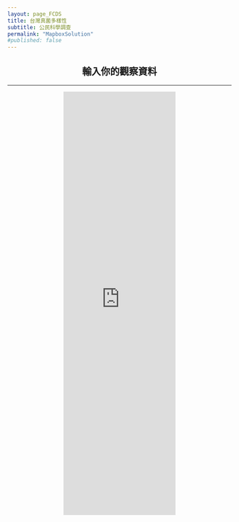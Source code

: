 ```yaml
---
layout: page_FCDS
title: 台灣真菌多樣性
subtitle: 公民科學調查
permalink: "MapboxSolution"
#published: false
---
```

<h2 style="text-align: center;">輸入你的觀察資料</h2>
<hr>
<div style="text-align:center;">
  <iframe src="https://script.google.com/macros/s/AKfycbxl92G9mscRqptOBeBv8R0DBeuxg54IcidrdOZ-Di7qd5h98HL67zDCFqUJ96_cKNdrag/exec" frameborder="0" width="50%" height="950">
  </iframe>
</div>

